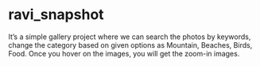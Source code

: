 # ravi_snapshot
It’s a simple gallery project where we can search the photos by keywords, change the category based on given options as Mountain, Beaches, Birds, Food. Once you hover on the images, you will get the zoom-in images. 
